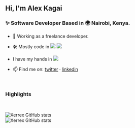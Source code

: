 ## Hi, I'm Alex Kagai

### ✨ Software Developer Based in 🌍 Nairobi, Kenya.
- 💼 Working as a freelance developer.
- 🛠 Mostly code in 
![](https://img.shields.io/badge/Code-Python-informational?style=flat&logo=python&logoColor=blue&white)
![](https://img.shields.io/badge/Code-JavaScript-informational?style=flat&logo=javascript&logoColor=yellow&green)
- I have my hands in ![](https://img.shields.io/badge/Code-Php-informational?style=flat&logo=php&logoColor=yellow&green)

- 📫 Find me on: [twitter](https://twitter.com/malexiagak) · [linkedin](https://www.linkedin.com/in/malex-kagai/)

<br/>

### Highlights
<br/>

![Xerrex GitHub stats](https://github-readme-stats.vercel.app/api/?username=Xerrex)
<br/>
![Xerrex GitHub stats](https://github-readme-stats.vercel.app/api/top-langs/?username=Xerrex)

